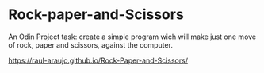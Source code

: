 # Rock-paper-and-Scissors
An Odin Project task: create a simple program wich will make just one move of rock, paper and scissors, against the computer.

https://raul-araujo.github.io/Rock-Paper-and-Scissors/